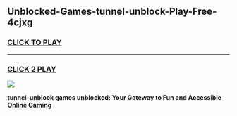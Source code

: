
## Unblocked-Games-tunnel-unblock-Play-Free-4cjxg
<h3>
<a href="https://premium76.site?title=tunnel-unblock&ref=20M">CLICK TO PLAY</a></h3>
<hr>

<h3>
<a href="https://premium76.site?title=tunnel-unblock&ref=20M">CLICK 2 PLAY</a>
  
</h3>

<a href="https://premium76.site?title=tunnel-unblock&ref=19M"><img src="https://clearcache.store/games.png"></a>


**tunnel-unblock games unblocked: Your Gateway to Fun and Accessible Online Gaming**
